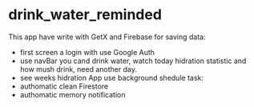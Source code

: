 # drink_water_reminded
This app have write with GetX and Firebase for saving data:
- first screen a login with use Google Auth
- use navBar you cand drink water, watch today hidration statistic and how mush drink, need another day.
- see weeks hidration
App use background shedule task:
- authomatic clean Firestore
- authomatic memory notification


